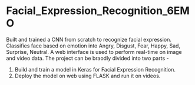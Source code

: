 # Facial_Expression_Recognition_6EMO

Built and trained a CNN from scratch to recognize facial expression. Classifies face based on emotion into Angry, Disgust, Fear, Happy, Sad, Surprise, Neutral. 
A web interface is used to perform real-time on image and video data.
The project can be braodly divided into two parts -
1) Build and train a model in Keras for Facial Expression Recognition.
2) Deploy the model on web using FLASK and run it on videos.
